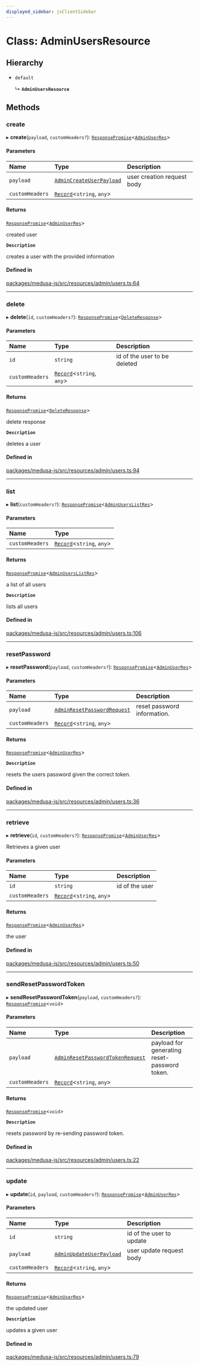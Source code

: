 ```yaml
---
displayed_sidebar: jsClientSidebar
---
```


# Class: AdminUsersResource

## Hierarchy

- `default`

  ↳ **`AdminUsersResource`**

## Methods

### create

▸ **create**(`payload`, `customHeaders?`): [`ResponsePromise`](../modules/internal-12.md#responsepromise)<[`AdminUserRes`](../modules/internal-8.internal.md#adminuserres)\>

#### Parameters

| Name | Type | Description |
| :------ | :------ | :------ |
| `payload` | [`AdminCreateUserPayload`](../modules/internal-11.md#admincreateuserpayload) | user creation request body |
| `customHeaders` | [`Record`](../modules/internal.md#record)<`string`, `any`\> |  |

#### Returns

[`ResponsePromise`](../modules/internal-12.md#responsepromise)<[`AdminUserRes`](../modules/internal-8.internal.md#adminuserres)\>

created user

**`Description`**

creates a user with the provided information

#### Defined in

[packages/medusa-js/src/resources/admin/users.ts:64](https://github.com/medusajs/medusa/blob/f15cd596e4/packages/medusa-js/src/resources/admin/users.ts#L64)

___

### delete

▸ **delete**(`id`, `customHeaders?`): [`ResponsePromise`](../modules/internal-12.md#responsepromise)<[`DeleteResponse`](../modules/internal-8.internal.md#deleteresponse)\>

#### Parameters

| Name | Type | Description |
| :------ | :------ | :------ |
| `id` | `string` | id of the user to be deleted |
| `customHeaders` | [`Record`](../modules/internal.md#record)<`string`, `any`\> |  |

#### Returns

[`ResponsePromise`](../modules/internal-12.md#responsepromise)<[`DeleteResponse`](../modules/internal-8.internal.md#deleteresponse)\>

delete response

**`Description`**

deletes a user

#### Defined in

[packages/medusa-js/src/resources/admin/users.ts:94](https://github.com/medusajs/medusa/blob/f15cd596e4/packages/medusa-js/src/resources/admin/users.ts#L94)

___

### list

▸ **list**(`customHeaders?`): [`ResponsePromise`](../modules/internal-12.md#responsepromise)<[`AdminUsersListRes`](../modules/internal-8.internal.md#adminuserslistres)\>

#### Parameters

| Name | Type |
| :------ | :------ |
| `customHeaders` | [`Record`](../modules/internal.md#record)<`string`, `any`\> |

#### Returns

[`ResponsePromise`](../modules/internal-12.md#responsepromise)<[`AdminUsersListRes`](../modules/internal-8.internal.md#adminuserslistres)\>

a list of all users

**`Description`**

lists all users

#### Defined in

[packages/medusa-js/src/resources/admin/users.ts:106](https://github.com/medusajs/medusa/blob/f15cd596e4/packages/medusa-js/src/resources/admin/users.ts#L106)

___

### resetPassword

▸ **resetPassword**(`payload`, `customHeaders?`): [`ResponsePromise`](../modules/internal-12.md#responsepromise)<[`AdminUserRes`](../modules/internal-8.internal.md#adminuserres)\>

#### Parameters

| Name | Type | Description |
| :------ | :------ | :------ |
| `payload` | [`AdminResetPasswordRequest`](internal-8.internal.AdminResetPasswordRequest.md) | reset password information. |
| `customHeaders` | [`Record`](../modules/internal.md#record)<`string`, `any`\> |  |

#### Returns

[`ResponsePromise`](../modules/internal-12.md#responsepromise)<[`AdminUserRes`](../modules/internal-8.internal.md#adminuserres)\>

**`Description`**

resets the users password given the correct token.

#### Defined in

[packages/medusa-js/src/resources/admin/users.ts:36](https://github.com/medusajs/medusa/blob/f15cd596e4/packages/medusa-js/src/resources/admin/users.ts#L36)

___

### retrieve

▸ **retrieve**(`id`, `customHeaders?`): [`ResponsePromise`](../modules/internal-12.md#responsepromise)<[`AdminUserRes`](../modules/internal-8.internal.md#adminuserres)\>

Retrieves a given user

#### Parameters

| Name | Type | Description |
| :------ | :------ | :------ |
| `id` | `string` | id of the user |
| `customHeaders` | [`Record`](../modules/internal.md#record)<`string`, `any`\> |  |

#### Returns

[`ResponsePromise`](../modules/internal-12.md#responsepromise)<[`AdminUserRes`](../modules/internal-8.internal.md#adminuserres)\>

the user

#### Defined in

[packages/medusa-js/src/resources/admin/users.ts:50](https://github.com/medusajs/medusa/blob/f15cd596e4/packages/medusa-js/src/resources/admin/users.ts#L50)

___

### sendResetPasswordToken

▸ **sendResetPasswordToken**(`payload`, `customHeaders?`): [`ResponsePromise`](../modules/internal-12.md#responsepromise)<`void`\>

#### Parameters

| Name | Type | Description |
| :------ | :------ | :------ |
| `payload` | [`AdminResetPasswordTokenRequest`](internal-8.internal.AdminResetPasswordTokenRequest.md) | payload for generating reset-password token. |
| `customHeaders` | [`Record`](../modules/internal.md#record)<`string`, `any`\> |  |

#### Returns

[`ResponsePromise`](../modules/internal-12.md#responsepromise)<`void`\>

**`Description`**

resets password by re-sending password token.

#### Defined in

[packages/medusa-js/src/resources/admin/users.ts:22](https://github.com/medusajs/medusa/blob/f15cd596e4/packages/medusa-js/src/resources/admin/users.ts#L22)

___

### update

▸ **update**(`id`, `payload`, `customHeaders?`): [`ResponsePromise`](../modules/internal-12.md#responsepromise)<[`AdminUserRes`](../modules/internal-8.internal.md#adminuserres)\>

#### Parameters

| Name | Type | Description |
| :------ | :------ | :------ |
| `id` | `string` | id of the user to update |
| `payload` | [`AdminUpdateUserPayload`](../modules/internal-11.md#adminupdateuserpayload) | user update request body |
| `customHeaders` | [`Record`](../modules/internal.md#record)<`string`, `any`\> |  |

#### Returns

[`ResponsePromise`](../modules/internal-12.md#responsepromise)<[`AdminUserRes`](../modules/internal-8.internal.md#adminuserres)\>

the updated user

**`Description`**

updates a given user

#### Defined in

[packages/medusa-js/src/resources/admin/users.ts:79](https://github.com/medusajs/medusa/blob/f15cd596e4/packages/medusa-js/src/resources/admin/users.ts#L79)
